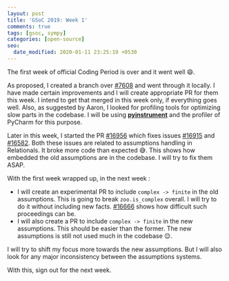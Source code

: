 ```yaml
---
layout: post
title: 'GSoC 2019: Week 1'
comments: true
tags: [gsoc, sympy]
categories: [open-source]
seo:
  date_modified: 2020-01-11 23:25:19 +0530
---
```

The first week of official Coding Period is over and it went well 😄.

As proposed, I created a branch over [#7608](https://github.com/sympy/sympy/pull/7608) and went through it locally. I have made certain improvements and I will create appropriate PR for them this week. I intend to get that merged in this week only, if everything goes well. Also, as suggested by Aaron, I looked for profiling tools for optimizing slow parts in the codebase. I will be using [**pyinstrument**](https://pypi.org/project/pyinstrument/) and the profiler of PyCharm for this purpose.

Later in this week, I started the PR [#16956](https://github.com/sympy/sympy/pull/16956) which fixes issues [#16915](https://github.com/sympy/sympy/issues/16915) and [#16582](https://github.com/sympy/sympy/issues/16582). Both these issues are related to assumptions handling in Relationals. It broke more code than expected 😅. This shows how embedded the old assumptions are in the codebase. I will try to fix them ASAP.

With the first week wrapped up, in the next week :

* I will create an experimental PR to include `complex -> finite` in the old assumptions. This is going to break `zoo.is_complex` overall. I will try to do it without including new facts. [#16666](https://github.com/sympy/sympy/pull/16666) shows how difficult such proceedings can be.
* I will also create a PR to include `complex -> finite` in the new assumptions. This should be easier than the former. The new assumptions is still not used much in the codebase 😌.

I will try to shift my focus more towards the new assumptions. But I will also look for any major inconsistency between the assumptions systems.

With this, sign out for the next week.

